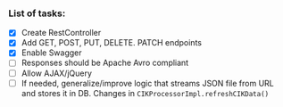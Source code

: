 ### List of tasks: ###
 - [X] Create RestController
 - [X] Add GET, POST, PUT, DELETE. PATCH endpoints
 - [X] Enable Swagger
 - [ ] Responses should be Apache Avro compliant
 - [ ] Allow AJAX/jQuery
 - [ ] If needed, generalize/improve logic that streams JSON file from URL and stores it in DB. Changes in `CIKProcessorImpl.refreshCIKData()`